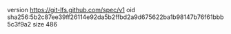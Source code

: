 version https://git-lfs.github.com/spec/v1
oid sha256:5b2c87ee39ff26114e92da5b2ffbd2a9d675622ba1b98147b76f61bbb5c3f9a2
size 486
